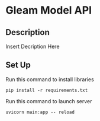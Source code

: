 # Gleam Model API

## Description

Insert Decription Here

## Set Up

Run this command to install libraries

```console
pip install -r requirements.txt
```
Run this command to launch server

```console
uvicorn main:app -- reload
```